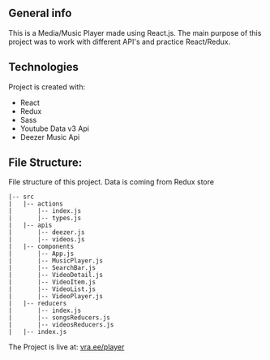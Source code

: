 ## General info

This is a Media/Music Player made using React.js. The main purpose of this project was to work with different API's and practice React/Redux.

## Technologies

Project is created with:

- React
- Redux
- Sass
- Youtube Data v3 Api
- Deezer Music Api

## File Structure:

File structure of this project. Data is coming from Redux store

```
|-- src
|   |-- actions
|       |-- index.js
|       |-- types.js
|   |-- apis
|       |-- deezer.js
|       |-- videos.js
|   |-- components
|       |-- App.js
|       |-- MusicPlayer.js
|       |-- SearchBar.js
|       |-- VideoDetail.js
|       |-- VideoItem.js
|       |-- VideoList.js
|       |-- VideoPlayer.js
|   |-- reducers
|       |-- index.js
|       |-- songsReducers.js
|       |-- videosReducers.js
|   |-- index.js
```

The Project is live at: [vra.ee/player](https://vra.ee/player/)
